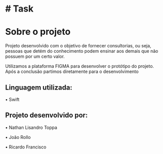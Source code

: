 <h1># Task <h2>


<h1>Sobre o projeto </h1>

<p>Projeto desenvolvido com o objetivo de fornecer consultorias, ou seja, pessoas que detém do conhecimento
podem ensinar aos demais que não possuem por um certo valor.</p>
<p>Utilizamos a plataforma FIGMA para desenvolver o protótipo do projeto. Após a conclusão partimos diretamente para
o desenvolvimento</p>


<h2>Linguagem utilizada:</h2>
<p>• Swift</p>

<h2>Projeto desenvolvido por: </h2>
<p>• Nathan Lisandro Toppa</p>
<p>• João Rollo</p>
<p>• Ricardo Francisco</p>
